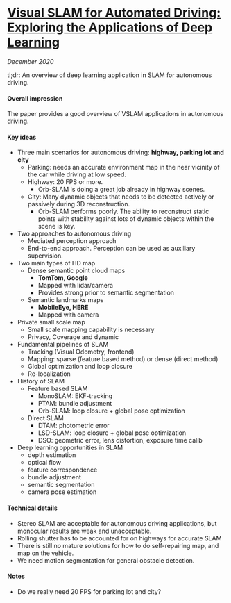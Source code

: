 # [Visual SLAM for Automated Driving: Exploring the Applications of Deep Learning](http://openaccess.thecvf.com/content_cvpr_2018_workshops/papers/w9/Milz_Visual_SLAM_for_CVPR_2018_paper.pdf)

_December 2020_

tl;dr: An overview of deep learning application in SLAM for autonomous driving.

#### Overall impression
The paper provides a good overview of VSLAM applications in autonomous driving.

#### Key ideas
- Three main scenarios for autonomous driving: **highway, parking lot and city**
	- Parking: needs an accurate environment map in the near vicinity of the car while driving at low speed.
	- Highway: 20 FPS or more. 
		- Orb-SLAM is doing a great job already in highway scenes.
	- City: Many dynamic objects that needs to be detected actively or passively during 3D reconstruction.
		- Orb-SLAM performs poorly. The ability to reconstruct static points with stability against lots of dynamic objects within the scene is key.
- Two approaches to autonomous driving
	- Mediated perception approach
	- End-to-end approach. Perception can be used as auxiliary supervision.
- Two main types of HD map
	- Dense semantic point cloud maps
		- **TomTom, Google**
		- Mapped with lidar/camera
		- Provides strong prior to semantic segmentation
	- Semantic landmarks maps
		- **MobileEye, HERE**
		- Mapped with camera
- Private small scale map 
	- Small scale mapping capability is necessary
	- Privacy, Coverage and dynamic
- Fundamental pipelines of SLAM
	- Tracking (Visual Odometry, frontend)
	- Mapping: sparse (feature based method) or dense (direct method)
	- Global optimization and loop closure
	- Re-localization
- History of SLAM
	- Feature based SLAM
		- MonoSLAM: EKF-tracking
		- PTAM: bundle adjustment
		- Orb-SLAM: loop closure + global pose optimization
	- Direct SLAM
		- DTAM: photometric error
		- LSD-SLAM: loop closure + global pose optimization
		- DSO: geometric error, lens distortion, exposure time calib
- Deep learning opportunities in SLAM
	- depth estimation
	- optical flow
	- feature correspondence
	- bundle adjustment
	- semantic segmentation
	- camera pose estimation


#### Technical details
- Stereo SLAM are acceptable for autonomous driving applications, but monocular results are weak and unacceptable.
- Rolling shutter has to be accounted for on highways for accurate SLAM
- There is still no mature solutions for how to do self-repairing map, and map on the vehicle.
- We need motion segmentation for general obstacle detection.

#### Notes
- Do we really need 20 FPS for parking lot and city?

